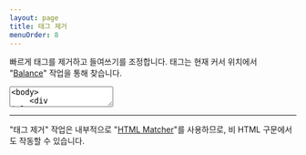 ```yaml
---
layout: page
title: 태그 제거
menuOrder: 8
---
```


빠르게 태그를 제거하고 들여쓰기를 조정합니다. 태그는 현재 커서 위치에서 "[Balance](/actions/match-pair/)" 작업을 통해 찾습니다.

<textarea class="movie-def">
&lt;body&gt;
	&lt;div |class="wrapper"&gt;
		&lt;h1&gt;Title&lt;/h1&gt;
		&lt;p&gt;Lorem ipsum dolor sit amet.&lt;/p&gt;
		&lt;p&gt;Officiis animi consequuntur iure.&lt;/p&gt;
		&lt;p&gt;Ea asperiores aperiam non necessitatibus?&lt;/p&gt;
		&lt;p&gt;Expedita iusto cupiditate eum esse.&lt;/p&gt;
	&lt;/div&gt;
&lt;/body&gt;
~~~
tooltip: Place caret somewhere “Balance” action can find tag definition
wait: 1000
run: emmet.remove_tag ::: “태그 제거” (Cmd-K)
</textarea>

---

"태그 제거" 작업은 내부적으로 "[HTML Matcher](/actions/match-pair/)"를 사용하므로, 비 HTML 구문에서도 작동할 수 있습니다.
